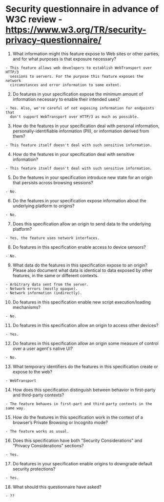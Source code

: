 # Security questionnaire in advance of W3C review  - https://www.w3.org/TR/security-privacy-questionnaire/

01.  What information might this feature expose to Web sites or other parties,
     and for what purposes is that exposure necessary?

    - This feature allows web developers to establish WebTransport over HTTP/3
      sessions to servers. For the purpose this feature exposes the network
      circumstances and error information to some extent.
02.  Do features in your specification expose the minimum amount of information
      necessary to enable their intended uses?

    - Yes. Also, we're careful of not exposing information for endpoints that
      don't support WebTransport over HTTP/3 as much as possible.
03.  How do the features in your specification deal with personal information,
      personally-identifiable information (PII), or information derived from
      them?

    - This feature itself doesn't deal with such sensitive information.
 04.  How do the features in your specification deal with sensitive information?

    - This feature itself doesn't deal with such sensitive information.
 05.  Do the features in your specification introduce new state for an origin
      that persists across browsing sessions?

    - No.
 06.  Do the features in your specification expose information about the
      underlying platform to origins?

    - No.
 07.  Does this specification allow an origin to send data to the underlying
      platform?

    - Yes, the feature uses network interfaces.
 08.  Do features in this specification enable access to device sensors?

    - No.
 09.  What data do the features in this specification expose to an origin? Please
      also document what data is identical to data exposed by other features, in the
      same or different contexts.

    - Arbitrary data sent from the server.
    - Network errors (mostly opaque).
    - Network information (indirectly).
 10.  Do features in this specification enable new script execution/loading
      mechanisms?

    - No.
 11.  Do features in this specification allow an origin to access other devices?

    - Yes.
 12.  Do features in this specification allow an origin some measure of control over
      a user agent's native UI?

    - No.
 13.  What temporary identifiers do the features in this specification create or
      expose to the web?

    - WebTransport
 14.  How does this specification distinguish between behavior in first-party and
      third-party contexts?

    - The feature behaves in first-part and third-party contexts in the same way.
 15.  How do the features in this specification work in the context of a browser’s
      Private Browsing or Incognito mode?

    - The feature works as usual.
 16.  Does this specification have both "Security Considerations" and "Privacy
      Considerations" sections?

    - Yes.
 17.  Do features in your specification enable origins to downgrade default
      security protections?

    - Yes.
 18.  What should this questionnaire have asked?

    - ??
